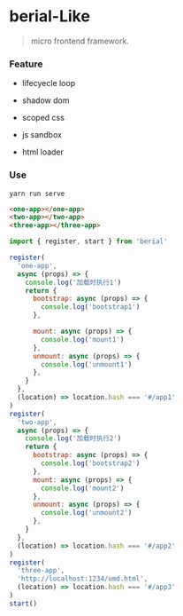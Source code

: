 # berial-Like

> micro frontend framework.

### Feature

- lifecyecle loop

- shadow dom

- scoped css

- js sandbox

- html loader

### Use

```shell
yarn run serve
```

```html
<one-app></one-app>
<two-app></two-app>
<three-app></three-app>
```

```js
import { register, start } from 'berial'

register(
  'one-app',
  async (props) => {
    console.log('加载时执行1')
    return {
      bootstrap: async (props) => {
        console.log('bootstrap1')
      },

      mount: async (props) => {
        console.log('mount1')
      },
      unmount: async (props) => {
        console.log('unmount1')
      },
    }
  },
  (location) => location.hash === '#/app1'
)
register(
  'two-app',
  async (props) => {
    console.log('加载时执行2')
    return {
      bootstrap: async (props) => {
        console.log('bootstrap2')
      },
      mount: async (props) => {
        console.log('mount2')
      },
      unmount: async (props) => {
        console.log('unmount2')
      },
    }
  },
  (location) => location.hash === '#/app2'
)
register(
  'three-app',
  'http://localhost:1234/umd.html',
  (location) => location.hash === '#/app3'
)
start()
```

